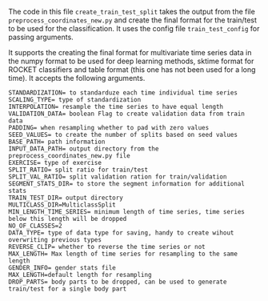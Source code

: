 The code in this file `create_train_test_split` takes the output from the file `preprocess_coordinates_new.py` and create the final
format for the train/test to be used for the classification. It uses the config file `train_test_config` for passing
arguments. 

It supports the creating the final format for multivariate time series data in the numpy format to be used for deep
learning methods, sktime format for ROCKET classifiers and table format (this one has not been used for a long time).
It accepts the following arguments.
```
STANDARDIZATION= to standarduze each time individual time series 
SCALING_TYPE= type of standardization
INTERPOLATION= resample the time series to have equal length
VALIDATION_DATA= boolean Flag to create validation data from train data
PADDING= when resampling whether to pad with zero values
SEED_VALUES= to create the number of splits based on seed values
BASE_PATH= path information
INPUT_DATA_PATH= output directory from the preprocess_coordinates_new.py file
EXERCISE= type of exercise
SPLIT_RATIO= split ratio for train/test
SPLIT_VAL_RATIO= split validation ration for train/validation
SEGMENT_STATS_DIR= to store the segment information for additional stats
TRAIN_TEST_DIR= output directory
MULTICLASS_DIR=MulticlassSplit
MIN_LENGTH_TIME_SERIES= minimum length of time series, time series below this length will be dropped
NO_OF_CLASSES=2
DATA_TYPE= type of data type for saving, handy to create wihout overwriting previous types
REVERSE_CLIP= whether to reverse the time series or not
MAX_LENGTH= Max length of time series for resampling to the same length
GENDER_INFO= gender stats file
MAX_LENGTH=default length for resampling
DROP_PARTS= body parts to be dropped, can be used to generate train/test for a single body part
```